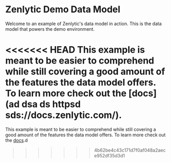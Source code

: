 # Zenlytic Demo Data Model


Welcome to an example of Zenlytic's data model in action. This is the data model that powers the demo environment. 

<<<<<<< HEAD
This example is meant to be easier to comprehend while still covering a good amount of the features the data model offers. To learn more check out the [docs](ad dsa ds httpsd sds://docs.zenlytic.com/).
=======
This example is meant to be easier to comprehend while still covering a good amount of the features the data model offers. To learn more check out the [docs](https://docs.zenlytic.com/).d
>>>>>>> 4b62be4c43c171d7f0af048a2aece952df35d3d1
